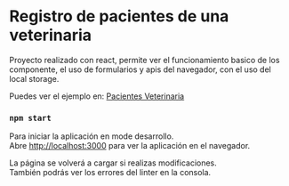 # Registro de pacientes de una veterinaria
Proyecto realizado con react, permite ver el funcionamiento basico de los componente, el uso de formularios y apis del navegador, con el uso del local storage.

Puedes ver el ejemplo en: [Pacientes Veterinaria](https://pacientes-veterinaria-react.netlify.com/) 

### `npm start`
Para iniciar la aplicación en mode desarrollo.<br>
Abre [http://localhost:3000](http://localhost:3000) para ver la aplicación en el navegador.

La página se volverá a cargar si realizas modificaciones.<br>
También podrás ver los errores del linter en la consola.
